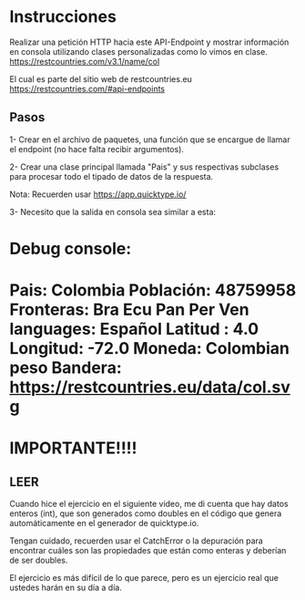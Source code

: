 # Instrucciones

Realizar una petición HTTP hacia este API-Endpoint y mostrar información en consola utilizando clases personalizadas
como lo vimos en clase.
https://restcountries.com/v3.1/name/col

El cual es parte del sitio web de restcountries.eu
https://restcountries.com/#api-endpoints

## Pasos

1- Crear en el archivo de paquetes, una función que se encargue de llamar el endpoint (no hace falta recibir argumentos).

2- Crear una clase principal llamada "Pais" y sus respectivas subclases para procesar todo el tipado de datos de la respuesta.

Nota: Recuerden usar
https://app.quicktype.io/

3- Necesito que la salida en consola sea similar a esta:

# Debug console:

Pais: Colombia
Población: 48759958
Fronteras:
Bra
Ecu
Pan
Per
Ven
languages: Español
Latitud : 4.0
Longitud: -72.0
Moneda: Colombian peso
Bandera: https://restcountries.eu/data/col.svg
===========================

# IMPORTANTE!!!!

## LEER

Cuando hice el ejercicio en el siguiente video, me di cuenta que hay datos enteros (int), que son generados como doubles en el código que genera automáticamente en el generador de quicktype.io.

Tengan cuidado, recuerden usar el CatchError o la depuración para encontrar cuáles son las propiedades que están como enteras y deberían de ser doubles.

El ejercicio es más difí­cil de lo que parece, pero es un ejercicio real que ustedes harán en su día a día.
